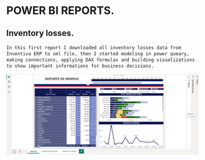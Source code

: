 # POWER BI REPORTS.

## Inventory losses.

    In this first report I downloaded all inventory losses data from Inventiva ERP to xml file, then I started modeling in power queary, making connections, applying DAX formulas and building visualizations to show important informations for business decisions.

![alt text](image.png)